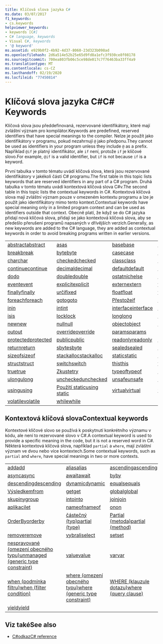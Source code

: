 ```yaml
---
title: Klíčová slova jazyka C#
ms.date: 03/07/2017
f1_keywords:
- cs.keywords
helpviewer_keywords:
- keywords [C#]
- C# language, keywords
- Visual C#, keywords
- '@ keyword'
ms.assetid: e929b0f2-4b92-4d37-8060-23d323b098ad
ms.openlocfilehash: 2d6a514e52b25e65d9fd8a1efc3f930ce8f08178
ms.sourcegitcommit: 700ea803fb06c5ce98de017c7f76463ba33ff4a9
ms.translationtype: MT
ms.contentlocale: cs-CZ
ms.lasthandoff: 02/19/2020
ms.locfileid: "77450814"
---
```

# <a name="c-keywords"></a><span data-ttu-id="861fe-102">Klíčová slova jazyka C#</span><span class="sxs-lookup"><span data-stu-id="861fe-102">C# Keywords</span></span>

<span data-ttu-id="861fe-103">Klíčová slova jsou předdefinovaná, rezervované identifikátory, které mají zvláštní význam pro kompilátor.</span><span class="sxs-lookup"><span data-stu-id="861fe-103">Keywords are predefined, reserved identifiers that have special meanings to the compiler.</span></span> <span data-ttu-id="861fe-104">Nelze je použít jako identifikátory v programu, pokud nezahrnují `@` jako předponu.</span><span class="sxs-lookup"><span data-stu-id="861fe-104">They cannot be used as identifiers in your program unless they include `@` as a prefix.</span></span> <span data-ttu-id="861fe-105">Například `@if` je platný identifikátor, ale `if` není, protože `if` je klíčové slovo.</span><span class="sxs-lookup"><span data-stu-id="861fe-105">For example, `@if` is a valid identifier, but `if` is not because `if` is a keyword.</span></span>  
  
 <span data-ttu-id="861fe-106">První tabulka v tomto tématu uvádí klíčová slova, která jsou rezervované identifikátory v jakékoli části C# programu.</span><span class="sxs-lookup"><span data-stu-id="861fe-106">The first table in this topic lists keywords that are reserved identifiers in any part of a C# program.</span></span> <span data-ttu-id="861fe-107">Druhá tabulka v tomto tématu uvádí kontextová klíčová slova C#v.</span><span class="sxs-lookup"><span data-stu-id="861fe-107">The second table in this topic lists the contextual keywords in C#.</span></span> <span data-ttu-id="861fe-108">Kontextová klíčová slova mají zvláštní význam pouze v omezeném kontextu programu a lze je použít jako identifikátory mimo tento kontext.</span><span class="sxs-lookup"><span data-stu-id="861fe-108">Contextual keywords have special meaning only in a limited program context and can be used as identifiers outside that context.</span></span> <span data-ttu-id="861fe-109">Obecně platí, že když se do C# jazyka přidají nová klíčová slova, přidají se jako kontextová klíčová slova, aby se předešlo přerušení programů napsaných v dřívějších verzích.</span><span class="sxs-lookup"><span data-stu-id="861fe-109">Generally, as new keywords are added to the C# language, they are added as contextual keywords in order to avoid breaking programs written in earlier versions.</span></span>  
  
|||||  
|---|---|---|---|  
|[<span data-ttu-id="861fe-110">abstract</span><span class="sxs-lookup"><span data-stu-id="861fe-110">abstract</span></span>](abstract.md)|[<span data-ttu-id="861fe-111">as</span><span class="sxs-lookup"><span data-stu-id="861fe-111">as</span></span>](../operators/type-testing-and-cast.md#as-operator)|[<span data-ttu-id="861fe-112">base</span><span class="sxs-lookup"><span data-stu-id="861fe-112">base</span></span>](base.md)|[<span data-ttu-id="861fe-113">bool</span><span class="sxs-lookup"><span data-stu-id="861fe-113">bool</span></span>](../builtin-types/bool.md)|  
|[<span data-ttu-id="861fe-114">break</span><span class="sxs-lookup"><span data-stu-id="861fe-114">break</span></span>](break.md)|[<span data-ttu-id="861fe-115">byte</span><span class="sxs-lookup"><span data-stu-id="861fe-115">byte</span></span>](../builtin-types/integral-numeric-types.md)|[<span data-ttu-id="861fe-116">case</span><span class="sxs-lookup"><span data-stu-id="861fe-116">case</span></span>](switch.md)|[<span data-ttu-id="861fe-117">catch</span><span class="sxs-lookup"><span data-stu-id="861fe-117">catch</span></span>](try-catch.md)|  
|[<span data-ttu-id="861fe-118">char</span><span class="sxs-lookup"><span data-stu-id="861fe-118">char</span></span>](../builtin-types/char.md)|[<span data-ttu-id="861fe-119">checked</span><span class="sxs-lookup"><span data-stu-id="861fe-119">checked</span></span>](checked.md)|[<span data-ttu-id="861fe-120">class</span><span class="sxs-lookup"><span data-stu-id="861fe-120">class</span></span>](class.md)|[<span data-ttu-id="861fe-121">const</span><span class="sxs-lookup"><span data-stu-id="861fe-121">const</span></span>](const.md)|  
|[<span data-ttu-id="861fe-122">continue</span><span class="sxs-lookup"><span data-stu-id="861fe-122">continue</span></span>](continue.md)|[<span data-ttu-id="861fe-123">decimal</span><span class="sxs-lookup"><span data-stu-id="861fe-123">decimal</span></span>](../builtin-types/floating-point-numeric-types.md)|[<span data-ttu-id="861fe-124">default</span><span class="sxs-lookup"><span data-stu-id="861fe-124">default</span></span>](default.md)|[<span data-ttu-id="861fe-125">delegate</span><span class="sxs-lookup"><span data-stu-id="861fe-125">delegate</span></span>](../builtin-types/reference-types.md)|  
|[<span data-ttu-id="861fe-126">do</span><span class="sxs-lookup"><span data-stu-id="861fe-126">do</span></span>](do.md)|[<span data-ttu-id="861fe-127">double</span><span class="sxs-lookup"><span data-stu-id="861fe-127">double</span></span>](../builtin-types/floating-point-numeric-types.md)|[<span data-ttu-id="861fe-128">ostatních</span><span class="sxs-lookup"><span data-stu-id="861fe-128">else</span></span>](if-else.md)|[<span data-ttu-id="861fe-129">enum</span><span class="sxs-lookup"><span data-stu-id="861fe-129">enum</span></span>](../builtin-types/enum.md)|  
|[<span data-ttu-id="861fe-130">event</span><span class="sxs-lookup"><span data-stu-id="861fe-130">event</span></span>](event.md)|[<span data-ttu-id="861fe-131">explicit</span><span class="sxs-lookup"><span data-stu-id="861fe-131">explicit</span></span>](../operators/user-defined-conversion-operators.md)|[<span data-ttu-id="861fe-132">extern</span><span class="sxs-lookup"><span data-stu-id="861fe-132">extern</span></span>](extern.md)|[<span data-ttu-id="861fe-133">false</span><span class="sxs-lookup"><span data-stu-id="861fe-133">false</span></span>](../builtin-types/bool.md)|  
|[<span data-ttu-id="861fe-134">finally</span><span class="sxs-lookup"><span data-stu-id="861fe-134">finally</span></span>](try-finally.md)|[<span data-ttu-id="861fe-135">určí</span><span class="sxs-lookup"><span data-stu-id="861fe-135">fixed</span></span>](fixed-statement.md)|[<span data-ttu-id="861fe-136">float</span><span class="sxs-lookup"><span data-stu-id="861fe-136">float</span></span>](../builtin-types/floating-point-numeric-types.md)|[<span data-ttu-id="861fe-137">for</span><span class="sxs-lookup"><span data-stu-id="861fe-137">for</span></span>](for.md)|  
|[<span data-ttu-id="861fe-138">foreach</span><span class="sxs-lookup"><span data-stu-id="861fe-138">foreach</span></span>](foreach-in.md)|[<span data-ttu-id="861fe-139">goto</span><span class="sxs-lookup"><span data-stu-id="861fe-139">goto</span></span>](goto.md)|[<span data-ttu-id="861fe-140">Přestože</span><span class="sxs-lookup"><span data-stu-id="861fe-140">if</span></span>](if-else.md)|[<span data-ttu-id="861fe-141">implicit</span><span class="sxs-lookup"><span data-stu-id="861fe-141">implicit</span></span>](../operators/user-defined-conversion-operators.md)|  
|[<span data-ttu-id="861fe-142">in</span><span class="sxs-lookup"><span data-stu-id="861fe-142">in</span></span>](in.md)|[<span data-ttu-id="861fe-143">int</span><span class="sxs-lookup"><span data-stu-id="861fe-143">int</span></span>](../builtin-types/integral-numeric-types.md)|[<span data-ttu-id="861fe-144">interface</span><span class="sxs-lookup"><span data-stu-id="861fe-144">interface</span></span>](interface.md)|[<span data-ttu-id="861fe-145">internal</span><span class="sxs-lookup"><span data-stu-id="861fe-145">internal</span></span>](internal.md)|
|[<span data-ttu-id="861fe-146">is</span><span class="sxs-lookup"><span data-stu-id="861fe-146">is</span></span>](is.md)|[<span data-ttu-id="861fe-147">lock</span><span class="sxs-lookup"><span data-stu-id="861fe-147">lock</span></span>](lock-statement.md)|[<span data-ttu-id="861fe-148">long</span><span class="sxs-lookup"><span data-stu-id="861fe-148">long</span></span>](../builtin-types/integral-numeric-types.md)|[<span data-ttu-id="861fe-149">namespace</span><span class="sxs-lookup"><span data-stu-id="861fe-149">namespace</span></span>](namespace.md)|
|[<span data-ttu-id="861fe-150">new</span><span class="sxs-lookup"><span data-stu-id="861fe-150">new</span></span>](../operators/new-operator.md)|[<span data-ttu-id="861fe-151">null</span><span class="sxs-lookup"><span data-stu-id="861fe-151">null</span></span>](null.md)|[<span data-ttu-id="861fe-152">object</span><span class="sxs-lookup"><span data-stu-id="861fe-152">object</span></span>](../builtin-types/reference-types.md)|[<span data-ttu-id="861fe-153">operator</span><span class="sxs-lookup"><span data-stu-id="861fe-153">operator</span></span>](../operators/operator-overloading.md)|
|[<span data-ttu-id="861fe-154">out</span><span class="sxs-lookup"><span data-stu-id="861fe-154">out</span></span>](out.md)|[<span data-ttu-id="861fe-155">override</span><span class="sxs-lookup"><span data-stu-id="861fe-155">override</span></span>](override.md)|[<span data-ttu-id="861fe-156">params</span><span class="sxs-lookup"><span data-stu-id="861fe-156">params</span></span>](params.md)|[<span data-ttu-id="861fe-157">private</span><span class="sxs-lookup"><span data-stu-id="861fe-157">private</span></span>](private.md)|
|[<span data-ttu-id="861fe-158">protected</span><span class="sxs-lookup"><span data-stu-id="861fe-158">protected</span></span>](protected.md)|[<span data-ttu-id="861fe-159">public</span><span class="sxs-lookup"><span data-stu-id="861fe-159">public</span></span>](public.md)|[<span data-ttu-id="861fe-160">readonly</span><span class="sxs-lookup"><span data-stu-id="861fe-160">readonly</span></span>](readonly.md)|[<span data-ttu-id="861fe-161">ref</span><span class="sxs-lookup"><span data-stu-id="861fe-161">ref</span></span>](ref.md)|
|[<span data-ttu-id="861fe-162">return</span><span class="sxs-lookup"><span data-stu-id="861fe-162">return</span></span>](return.md)|[<span data-ttu-id="861fe-163">sbyte</span><span class="sxs-lookup"><span data-stu-id="861fe-163">sbyte</span></span>](../builtin-types/integral-numeric-types.md)|[<span data-ttu-id="861fe-164">sealed</span><span class="sxs-lookup"><span data-stu-id="861fe-164">sealed</span></span>](sealed.md)|[<span data-ttu-id="861fe-165">short</span><span class="sxs-lookup"><span data-stu-id="861fe-165">short</span></span>](../builtin-types/integral-numeric-types.md)||
[<span data-ttu-id="861fe-166">sizeof</span><span class="sxs-lookup"><span data-stu-id="861fe-166">sizeof</span></span>](../operators/sizeof.md)|[<span data-ttu-id="861fe-167">stackalloc</span><span class="sxs-lookup"><span data-stu-id="861fe-167">stackalloc</span></span>](../operators/stackalloc.md)|[<span data-ttu-id="861fe-168">static</span><span class="sxs-lookup"><span data-stu-id="861fe-168">static</span></span>](static.md)|[<span data-ttu-id="861fe-169">string</span><span class="sxs-lookup"><span data-stu-id="861fe-169">string</span></span>](../builtin-types/reference-types.md)|
|[<span data-ttu-id="861fe-170">struct</span><span class="sxs-lookup"><span data-stu-id="861fe-170">struct</span></span>](struct.md)|[<span data-ttu-id="861fe-171">switch</span><span class="sxs-lookup"><span data-stu-id="861fe-171">switch</span></span>](switch.md)|[<span data-ttu-id="861fe-172">this</span><span class="sxs-lookup"><span data-stu-id="861fe-172">this</span></span>](this.md)|[<span data-ttu-id="861fe-173">throw</span><span class="sxs-lookup"><span data-stu-id="861fe-173">throw</span></span>](throw.md)|
|[<span data-ttu-id="861fe-174">true</span><span class="sxs-lookup"><span data-stu-id="861fe-174">true</span></span>](../builtin-types/bool.md)|[<span data-ttu-id="861fe-175">Zkuste</span><span class="sxs-lookup"><span data-stu-id="861fe-175">try</span></span>](try-catch.md)|[<span data-ttu-id="861fe-176">typeof</span><span class="sxs-lookup"><span data-stu-id="861fe-176">typeof</span></span>](../operators/type-testing-and-cast.md#typeof-operator)|[<span data-ttu-id="861fe-177">uint</span><span class="sxs-lookup"><span data-stu-id="861fe-177">uint</span></span>](../builtin-types/integral-numeric-types.md)|
|[<span data-ttu-id="861fe-178">ulong</span><span class="sxs-lookup"><span data-stu-id="861fe-178">ulong</span></span>](../builtin-types/integral-numeric-types.md)|[<span data-ttu-id="861fe-179">unchecked</span><span class="sxs-lookup"><span data-stu-id="861fe-179">unchecked</span></span>](unchecked.md)|[<span data-ttu-id="861fe-180">unsafe</span><span class="sxs-lookup"><span data-stu-id="861fe-180">unsafe</span></span>](unsafe.md)|[<span data-ttu-id="861fe-181">ushort</span><span class="sxs-lookup"><span data-stu-id="861fe-181">ushort</span></span>](../builtin-types/integral-numeric-types.md)|
|[<span data-ttu-id="861fe-182">using</span><span class="sxs-lookup"><span data-stu-id="861fe-182">using</span></span>](using.md)|[<span data-ttu-id="861fe-183">Použití static</span><span class="sxs-lookup"><span data-stu-id="861fe-183">using static</span></span>](using-static.md)|[<span data-ttu-id="861fe-184">virtual</span><span class="sxs-lookup"><span data-stu-id="861fe-184">virtual</span></span>](virtual.md)|[<span data-ttu-id="861fe-185">void</span><span class="sxs-lookup"><span data-stu-id="861fe-185">void</span></span>](../builtin-types/void.md)|
|[<span data-ttu-id="861fe-186">volatile</span><span class="sxs-lookup"><span data-stu-id="861fe-186">volatile</span></span>](volatile.md)|[<span data-ttu-id="861fe-187">while</span><span class="sxs-lookup"><span data-stu-id="861fe-187">while</span></span>](while.md)|

## <a name="contextual-keywords"></a><span data-ttu-id="861fe-188">Kontextová klíčová slova</span><span class="sxs-lookup"><span data-stu-id="861fe-188">Contextual keywords</span></span>

 <span data-ttu-id="861fe-189">Kontextové klíčové slovo se používá k poskytnutí konkrétního významu v kódu, ale není to rezervované slovo v C#.</span><span class="sxs-lookup"><span data-stu-id="861fe-189">A contextual keyword is used to provide a specific meaning in the code, but it is not a reserved word in C#.</span></span> <span data-ttu-id="861fe-190">Některá kontextová klíčová slova, například `partial` a `where`, mají zvláštní význam ve dvou nebo více kontextech.</span><span class="sxs-lookup"><span data-stu-id="861fe-190">Some contextual keywords, such as `partial` and `where`, have special meanings in two or more contexts.</span></span>  
  
||||  
|---|---|---|  
|[<span data-ttu-id="861fe-191">add</span><span class="sxs-lookup"><span data-stu-id="861fe-191">add</span></span>](add.md)|[<span data-ttu-id="861fe-192">alias</span><span class="sxs-lookup"><span data-stu-id="861fe-192">alias</span></span>](extern-alias.md)|[<span data-ttu-id="861fe-193">ascending</span><span class="sxs-lookup"><span data-stu-id="861fe-193">ascending</span></span>](ascending.md)|
|[<span data-ttu-id="861fe-194">async</span><span class="sxs-lookup"><span data-stu-id="861fe-194">async</span></span>](async.md)|[<span data-ttu-id="861fe-195">await</span><span class="sxs-lookup"><span data-stu-id="861fe-195">await</span></span>](../operators/await.md)|[<span data-ttu-id="861fe-196">by</span><span class="sxs-lookup"><span data-stu-id="861fe-196">by</span></span>](by.md)|
|[<span data-ttu-id="861fe-197">descending</span><span class="sxs-lookup"><span data-stu-id="861fe-197">descending</span></span>](descending.md)|[<span data-ttu-id="861fe-198">dynamic</span><span class="sxs-lookup"><span data-stu-id="861fe-198">dynamic</span></span>](../builtin-types/reference-types.md)|[<span data-ttu-id="861fe-199">equals</span><span class="sxs-lookup"><span data-stu-id="861fe-199">equals</span></span>](equals.md)|
|[<span data-ttu-id="861fe-200">Výsledkem</span><span class="sxs-lookup"><span data-stu-id="861fe-200">from</span></span>](from-clause.md)|[<span data-ttu-id="861fe-201">get</span><span class="sxs-lookup"><span data-stu-id="861fe-201">get</span></span>](get.md)|[<span data-ttu-id="861fe-202">global</span><span class="sxs-lookup"><span data-stu-id="861fe-202">global</span></span>](../operators/namespace-alias-qualifier.md)|
|[<span data-ttu-id="861fe-203">skupiny</span><span class="sxs-lookup"><span data-stu-id="861fe-203">group</span></span>](group-clause.md)|[<span data-ttu-id="861fe-204">into</span><span class="sxs-lookup"><span data-stu-id="861fe-204">into</span></span>](into.md)|[<span data-ttu-id="861fe-205">join</span><span class="sxs-lookup"><span data-stu-id="861fe-205">join</span></span>](join-clause.md)|
|[<span data-ttu-id="861fe-206">aplikaci</span><span class="sxs-lookup"><span data-stu-id="861fe-206">let</span></span>](let-clause.md)|[<span data-ttu-id="861fe-207">nameof</span><span class="sxs-lookup"><span data-stu-id="861fe-207">nameof</span></span>](../operators/nameof.md)|[<span data-ttu-id="861fe-208">on</span><span class="sxs-lookup"><span data-stu-id="861fe-208">on</span></span>](on.md)|
|[<span data-ttu-id="861fe-209">OrderBy</span><span class="sxs-lookup"><span data-stu-id="861fe-209">orderby</span></span>](orderby-clause.md)|[<span data-ttu-id="861fe-210">částečný (typ)</span><span class="sxs-lookup"><span data-stu-id="861fe-210">partial (type)</span></span>](partial-type.md)|[<span data-ttu-id="861fe-211">Partial (metoda)</span><span class="sxs-lookup"><span data-stu-id="861fe-211">partial (method)</span></span>](partial-method.md)|
|[<span data-ttu-id="861fe-212">remove</span><span class="sxs-lookup"><span data-stu-id="861fe-212">remove</span></span>](remove.md)|[<span data-ttu-id="861fe-213">vybrali</span><span class="sxs-lookup"><span data-stu-id="861fe-213">select</span></span>](select-clause.md)|[<span data-ttu-id="861fe-214">set</span><span class="sxs-lookup"><span data-stu-id="861fe-214">set</span></span>](set.md)|
|[<span data-ttu-id="861fe-215">nespravované (omezení obecného typu)</span><span class="sxs-lookup"><span data-stu-id="861fe-215">unmanaged (generic type constraint)</span></span>](where-generic-type-constraint.md)|[<span data-ttu-id="861fe-216">value</span><span class="sxs-lookup"><span data-stu-id="861fe-216">value</span></span>](value.md)|[<span data-ttu-id="861fe-217">var</span><span class="sxs-lookup"><span data-stu-id="861fe-217">var</span></span>](var.md)|
|[<span data-ttu-id="861fe-218">when (podmínka filtru)</span><span class="sxs-lookup"><span data-stu-id="861fe-218">when (filter condition)</span></span>](when.md)|[<span data-ttu-id="861fe-219">where (omezení obecného typu)</span><span class="sxs-lookup"><span data-stu-id="861fe-219">where (generic type constraint)</span></span>](where-generic-type-constraint.md)|[<span data-ttu-id="861fe-220">WHERE (klauzule dotazu)</span><span class="sxs-lookup"><span data-stu-id="861fe-220">where (query clause)</span></span>](where-clause.md)|
|[<span data-ttu-id="861fe-221">yield</span><span class="sxs-lookup"><span data-stu-id="861fe-221">yield</span></span>](yield.md)| | |
  
## <a name="see-also"></a><span data-ttu-id="861fe-222">Viz také</span><span class="sxs-lookup"><span data-stu-id="861fe-222">See also</span></span>

- [<span data-ttu-id="861fe-223">C#odkaz</span><span class="sxs-lookup"><span data-stu-id="861fe-223">C# reference</span></span>](../index.md)
